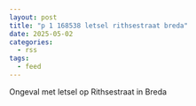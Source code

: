 ```yaml
---
layout: post
title: "p 1 168538 letsel rithsestraat breda"
date: 2025-05-02
categories: 
  - rss
tags: 
  - feed
---
```


Ongeval met letsel op Rithsestraat in Breda

